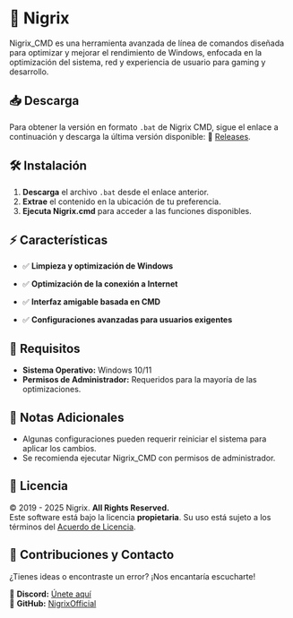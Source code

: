 # 🚀 Nigrix 

Nigrix_CMD es una herramienta avanzada de línea de comandos diseñada para optimizar y mejorar el rendimiento de Windows, enfocada en la optimización del sistema, red y experiencia de usuario para gaming y desarrollo.

## 📥 Descarga

Para obtener la versión en formato `.bat` de Nigrix CMD, sigue el enlace a continuación y descarga la última versión disponible: 
📌 [Releases](https://github.com/NigrixOfficial/.github/releases/tag/Nigrix_CMD).   

## 🛠️ Instalación

1. **Descarga** el archivo `.bat` desde el enlace anterior.
2. **Extrae** el contenido en la ubicación de tu preferencia.
3. **Ejecuta Nigrix.cmd** para acceder a las funciones disponibles.

## ⚡ Características

- ✅ **Limpieza y optimización de Windows**

- ✅ **Optimización de la conexión a Internet**
- ✅ **Interfaz amigable basada en CMD**
- ✅ **Configuraciones avanzadas para usuarios exigentes**

## 📌 Requisitos

- **Sistema Operativo:** Windows 10/11
- **Permisos de Administrador:** Requeridos para la mayoría de las optimizaciones.

## 📝 Notas Adicionales

- Algunas configuraciones pueden requerir reiniciar el sistema para aplicar los cambios.
- Se recomienda ejecutar Nigrix_CMD con permisos de administrador.

## 🛑 Licencia  

© 2019 - 2025 Nigrix. **All Rights Reserved.**  
Este software está bajo la licencia **propietaria**. Su uso está sujeto a los términos del [Acuerdo de Licencia](https://github.com/NigrixOfficial/Nigrix_CMD/blob/main/LICENSE).  

## 👥 Contribuciones y Contacto  

¿Tienes ideas o encontraste un error? ¡Nos encantaría escucharte!  

📌 **Discord:** [Únete aquí](https://discord.gg/MvZV9VkuNY)  
📌 **GitHub:** [NigrixOfficial](https://github.com/NigrixOfficial)  
